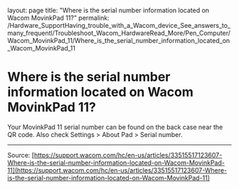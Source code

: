layout: page
title: "Where is the serial number information located on Wacom MovinkPad 11?"
permalink: /Hardware_SupportHaving_trouble_with_a_Wacom_device_See_answers_to_many_frequentl/Troubleshoot_Wacom_HardwareRead_More/Pen_Computer/Wacom_MovinkPad_11/Where_is_the_serial_number_information_located_on_Wacom_MovinkPad_11

# Where is the serial number information located on Wacom MovinkPad 11?

Your MovinkPad 11 serial number can be found on the back case near the QR code. Also check Settings > About Pad > Serial number.

---
Source: [https://support.wacom.com/hc/en-us/articles/33515517123607-Where-is-the-serial-number-information-located-on-Wacom-MovinkPad-11](https://support.wacom.com/hc/en-us/articles/33515517123607-Where-is-the-serial-number-information-located-on-Wacom-MovinkPad-11)
